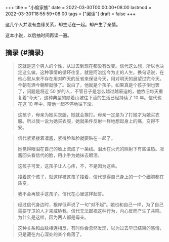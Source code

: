 +++
title = "小偷家族"
date = 2022-03-30T00:00:00+08:00
lastmod = 2022-03-30T18:55:59+08:00
tags = ["阅读"]
draft = false
+++

这几个人并没有血缘关系，却生活在一起。却产生了亲情。

这本小说，以后抽时间再读一遍。

## 摘录 {#摘录}

> 这就是这个男人的个性，从过去到现在都没有改变。信代这么想，所以也决定这么做。这种事情的循环往复，就是阿治迄今为止的人生。换句话说，在他心里从来不存在用对昨天的反省来保证今天，用对明天的展望过完今天。今朝有酒今朝醉就够了。说白了，他就是个孩子。如果真是个孩子倒也罢了，问题是将近 50 岁的人，不管日子是怎么越过越窘迫的，他依旧每天重复着“今天”，这种典型的顺着山坡往下滚的生活已经持续了 10 年。信代也在这 10 年中，陪他一起不停地往下滚。

<!--quoteend-->

> 这孩子，母亲为她买衣服，她就会挨打。母亲一定是为了打她才为她买衣服。所以我一说为她买衣服，她就条件反射一样地想起身上的痛，变得不安。

<!--quoteend-->

> 信代紧紧搂着凛酱，紧得脸和脸就要贴在一起了。
>
> 她觉得眼泪在自己的脸上流成了一条线。泪水在火光的照射下有些温热。凛酱回头看信代的脸，用小手为她抹去眼泪。
>
> 这孩子可爱，这孩子让人心疼，不，不是因为这些。
>
> 搂着这个孩子，就这样被这孩子搂着，信代觉得自己身上的一个个细胞都在质变。
>
> 我不会再放手这孩子。信代在心里这样起誓。

<!--quoteend-->

> 经过信代身边时，根岸低声说了一句“对不起”。她也和自己一样，为了自己需要守卫的人才来威胁我。信代无法鄙视这种行为，内心反而产生了共鸣。为什么是这样，因为两人都是母亲。

<!--quoteend-->

> 这种关系和血脉相连相反，有时你会忽然发现，以为过去早已结束的感情，只是藏在内心深处的某个角落了。
